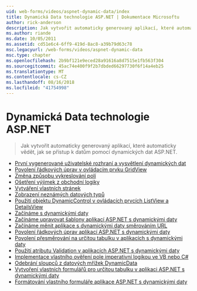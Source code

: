 ```yaml
---
uid: web-forms/videos/aspnet-dynamic-data/index
title: Dynamická Data technologie ASP.NET | Dokumentace Microsoftu
author: rick-anderson
description: Jak vytvořit automaticky generovaný aplikací, které automaticky vědět, jak se přístup k datům pomocí dynamických dat ASP.NET.
ms.author: riande
ms.date: 10/05/2011
ms.assetid: cd51e6c4-6ff9-419d-8ac8-a39b79d63c78
msc.legacyurl: /web-forms/videos/aspnet-dynamic-data
msc.type: chapter
ms.openlocfilehash: 2b9bf121e9eced28a91616a8d7515e1fb563f304
ms.sourcegitcommit: 45ac74e400f9f2b7dbded66297730f6f14a4eb25
ms.translationtype: MT
ms.contentlocale: cs-CZ
ms.lasthandoff: 08/16/2018
ms.locfileid: "41754998"
---
```

<a name="aspnet-dynamic-data"></a>Dynamická Data technologie ASP.NET
====================
> Jak vytvořit automaticky generovaný aplikací, které automaticky vědět, jak se přístup k datům pomocí dynamických dat ASP.NET.


- [První vygenerované uživatelské rozhraní a vysvětlení dynamických dat](your-first-scaffold-and-what-is-dynamic-data.md)
- [Povolení řádkových úprav v ovládacím prvku GridView](how-do-i-enable-inline-gridview-editing.md)
- [Změna způsobu vykreslování polí](how-do-i-change-how-my-fields-render.md)
- [Ošetření výjimek z obchodní logiky](how-do-i-handle-business-logic-exceptions.md)
- [Vytváření vlastních stránek](how-do-i-make-custom-pages.md)
- [Zobrazení neznámých datových typů](how-do-i-display-unknown-datatypes.md)
- [Použití objektu DynamicControl v ovládacích prvcích ListView a DetailsView](how-do-i-use-a-dynamiccontrol-in-listview-and-detailsview-controls.md)
- [Začínáme s dynamickými daty](getting-started-with-dynamic-data.md)
- [Začínáme upravovat šablony aplikací ASP.NET s dynamickými daty](begin-editing-the-templates-in-aspnet-dynamic-data-applications.md)
- [Začínáme měnit aplikace s dynamickými daty směrováním URL](begin-modifying-dynamic-data-applications-with-url-routing.md)
- [Povolení řádkových úprav aplikací ASP.NET s dynamickými daty](enable-in-line-editing-in-aspnet-dynamic-data-applications.md)
- [Povolení přesměrování na určitou tabulku v aplikacích s dynamickými daty](how-to-enable-table-specific-routing-in-dynamic-data-applications.md)
- [Použití atributu Validation v aplikacích ASP.NET s dynamickými daty](how-to-use-attribute-validation-in-aspnet-dynamic-data-applications.md)
- [Implementace vlastního ověření pole imperativní logikou ve VB nebo C#](how-to-implement-custom-field-validation-with-imperative-logic-in-vb-or-c.md)
- [Odebrání sloupců z datových mřížek DynamicData](how-to-remove-columns-from-your-dynamicdata-data-grids.md)
- [Vytvoření vlastních formulářů pro určitou tabulku v aplikaci ASP.NET s dynamickými daty](how-to-create-table-specific-custom-forms-in-an-aspnet-dynamic-data-application.md)
- [Formátování vlastního formuláře aplikace ASP.NET s dynamickými daty](aspnet-dynamic-data-custom-form-formatting.md)

